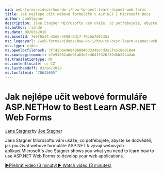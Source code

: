 ```yaml
---
uid: web-forms/videos/how-do-i/how-to-best-learn-aspnet-web-forms
title: Jak nejlépe učit webové formuláře v ASP.NET | Microsoft Docs
author: JoeStagner
description: Jana Stagner Microsoftu vám ukáže, co potřebujete, abyste se dozvěděli, jak používat webové formuláře ASP.NET k vývoji webových aplikací.
ms.author: riande
ms.date: 09/03/2010
ms.assetid: 7eef8a44-d2e5-459d-8d17-70cba7d0735a
msc.legacyurl: /web-forms/videos/how-do-i/how-to-best-learn-aspnet-web-forms
msc.type: video
ms.openlocfilehash: 3f742bbe96848b8040d3248acd3e5fa5c8e818e4
ms.sourcegitcommit: e7e91932a6e91a63e2e46417626f39d6b244a3ab
ms.translationtype: MT
ms.contentlocale: cs-CZ
ms.lasthandoff: 03/06/2020
ms.locfileid: "78640005"
---
```

# <a name="how-to-best-learn-aspnet-web-forms"></a><span data-ttu-id="55461-103">Jak nejlépe učit webové formuláře ASP.NET</span><span class="sxs-lookup"><span data-stu-id="55461-103">How to Best Learn ASP.NET Web Forms</span></span>

<span data-ttu-id="55461-104">[Jana Stagner](https://github.com/JoeStagner)</span><span class="sxs-lookup"><span data-stu-id="55461-104">by [Joe Stagner](https://github.com/JoeStagner)</span></span>

<span data-ttu-id="55461-105">Jana Stagner Microsoftu vám ukáže, co potřebujete, abyste se dozvěděli, jak používat webové formuláře ASP.NET k vývoji webových aplikací.</span><span class="sxs-lookup"><span data-stu-id="55461-105">Microsoft's Joe Stagner shows you what you need to learn how to use ASP.NET Web Forms to develop your web applications.</span></span>

[<span data-ttu-id="55461-106">&#9654;Přehrát video (3 minuty)</span><span class="sxs-lookup"><span data-stu-id="55461-106">&#9654; Watch video (3 minutes)</span></span>](https://channel9.msdn.com/Blogs/ASP-NET-Site-Videos/how-to-best-learn-aspnet-web-forms)
